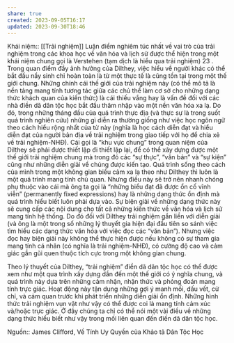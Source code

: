 ```yaml
---
share: true
created: 2023-09-05T16:17
updated: 2023-09-30T18:46
---
```

Khái niệm:: [[Trải nghiệm]]
Luận điểm nghiêm túc nhất về vai trò của trải nghiệm trong các khoa học về văn hóa và lịch sử được thể hiện trong một khái niệm chung gọi là Verstehen (tạm dịch là hiểu qua trải nghiệm) 23 . Trong quan điểm đầy ảnh hưởng của Dilthey, việc hiểu về người khác có thể bắt đầu nẩy sinh chỉ hoàn toàn là từ một thực tế là cũng tồn tại trong một thế giới chung. Những chính cái thế giới của trải nghiệm này (có thể mô tả là nền tảng mang tính tương tác giữa các chủ thể làm cơ sở cho những dạng thức khách quan của kiến thức) là cái thiếu vắng hay là vấn đề đối với các nhà điền dã dân tộc học bắt đầu thâm nhập vào một nền văn hóa xa lạ. Do đó, trong những tháng đầu của quá trình thực địa (và thực sự là trong suốt quá trình nghiên cứu) những gì diễn ra thường giống như việc học ngôn ngữ theo cách hiểu rộng nhất của từ này (nghĩa là học cách diễn đạt và hiểu diễn đạt của người bản địa về trải nghiệm trong giao tiếp với họ để chia xẻ về trải nghiệm-NHĐ). Cái gọi là “khu vực chung” trong quan niệm của Dilthey sẽ phải được thiết lập đi thiết lập lại, để có thể xây dựng được một thế giới trải nghiệm chung mà trong đó các “sự thực”, “văn bản” và “sự kiện” cũng như những diễn giải về chúng được kiến tạo. Quá trình sống theo cách của mình trong một không gian biểu cảm xa lạ theo như Dilthey thì luôn là một quá trình mang tính chủ quan. Nhưng điều này sẽ trở nên nhanh chóng phụ thuộc vào cái mà ông ta gọi là “những biểu đạt đã được ổn cố vĩnh viễn” (permanently fixed expressions) hay là những dạng thức ổn định mà quá trình hiểu biết luôn phải dựa vào. Sự biện giải về những dạng thức này sẽ cung cấp các nội dung cho tất cả những kiến thức về văn hóa và lịch sử mang tính hệ thống. Do đó đối với Dilthey trải nghiệm gắn liền với diễn giải (và ông là một trong số những lý thuyết gia hiện đại đầu tiên so sánh việc tìm hiểu các dạng thức văn hóa với việc đọc các “văn bản”). Nhưng việc đọc hay biện giải này không thể thực hiện được nếu không có sự tham gia mang tính cá nhân (có nghĩa là trải nghiệm-NHĐ), có cường độ cao và cảm giác gần gũi quen thuộc tích cực trong một không gian chung. 

Theo lý thuyết của Dilthey, “trải nghiệm” điền dã dân tộc học có thể được xem như một qua trình xây dựng dần đến một thế giới có ý nghĩa chung, và quá trình này dựa trên những cảm nhận, nhận thức và phỏng đoán mang tính trực giác. Hoạt động này tận dụng những gợi ý manh mối, dấu vết, cử chỉ, và cảm quan trước khi phát triển những diễn giải ổn định. Những hình thức trải nghiệm vụn vặt như vậy có thể được coi là mang tính cảm xúc và/hoặc trực giác. Ở đây chúng ta chỉ có thể nói một vài điều về những dạng thức hiểu biết như vậy trong mối liên quan đến điền dã dân tộc học.

Nguồn:: James Clifford, Về Tính Uy Quyền của Khảo tả Dân Tộc Học